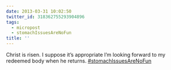```yaml
---
date: 2013-03-31 10:02:50
twitter_id: 318362755293904896
tags:
  - micropost
  - stomachIssuesAreNoFun
title: ''
---
```


Christ is risen. I suppose it’s appropriate I’m looking forward to my redeemed body when he returns. [#stomachIssuesAreNoFun](https://twitter.com/hashtag/stomachIssuesAreNoFun)
